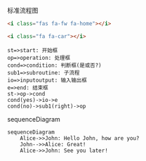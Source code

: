 

标准流程图

```html
<i class="fas fa-fw fa-home"></i>
```

```html
<i class="fa fa-car"></i>
```



```flow
st=>start: 开始框
op=>operation: 处理框
cond=>condition: 判断框(是或否?)
sub1=>subroutine: 子流程
io=>inputoutput: 输入输出框
e=>end: 结束框
st->op->cond
cond(yes)->io->e
cond(no)->sub1(right)->op
```







sequenceDiagram


```mermaid
sequenceDiagram
    Alice->>John: Hello John, how are you?
    John-->>Alice: Great!
    Alice->>John: See you later!
```



